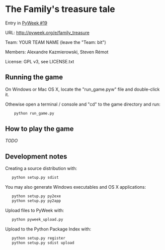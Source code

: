 # The Family's treasure tale

Entry in [PyWeek #19](http://www.pyweek.org/19/)

URL: http://pyweek.org/e/family_treasure

Team: YOUR TEAM NAME (leave the "Team: bit")

Members: Alexandre Kazmierowski, Steven Rémot

License: GPL v3, see LICENSE.txt

## Running the game

On Windows or Mac OS X, locate the "run_game.pyw" file and double-click it.

Othewise open a terminal / console and "cd" to the game directory and run:

```sh
    python run_game.py
```

## How to play the game

_TODO_

## Development notes

Creating a source distribution with:

```sh
   python setup.py sdist
```

You may also generate Windows executables and OS X applications:

```sh
   python setup.py py2exe
   python setup.py py2app
```

Upload files to PyWeek with:

```sh
   python pyweek_upload.py
```

Upload to the Python Package Index with:

```sh
   python setup.py register
   python setup.py sdist upload
```
